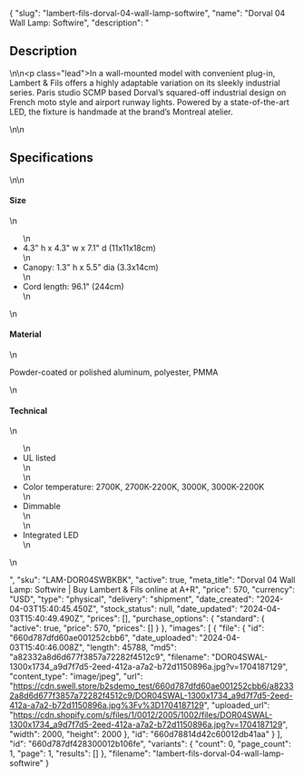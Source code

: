 {
  "slug": "lambert-fils-dorval-04-wall-lamp-softwire",
  "name": "Dorval 04 Wall Lamp: Softwire",
  "description": "<h2>Description</h2>\n<!-- split -->\n<p class=\"lead\">In a wall-mounted model with convenient plug-in, Lambert &amp; Fils offers a highly adaptable variation on its sleekly industrial series. Paris studio SCMP based Dorval’s squared-off industrial design on French moto style and airport runway lights. Powered by a state-of-the-art LED, the fixture is handmade at the brand’s Montreal atelier. </p>\n<!-- split -->\n<h2>Specifications</h2>\n<!-- split -->\n<h4>Size</h4>\n<ul>\n<li>4.3\" h x 4.3\" w x 7.1\" d (11x11x18cm)</li>\n<li>Canopy: 1.3\" h x 5.5\" dia (3.3x14cm)</li>\n<li>Cord length: 96.1\" (244cm)</li>\n</ul>\n<h4>Material</h4>\n<p>Powder-coated or polished aluminum, polyester, PMMA</p>\n<h4>Technical</h4>\n<ul>\n<li>UL listed<br>\n</li>\n<li>Color temperature: 2700K, 2700K-2200K, 3000K, 3000K-2200K</li>\n<li>Dimmable<br>\n</li>\n<li>Integrated LED</li>\n</ul>\n<ul></ul>",
  "sku": "LAM-DOR04SWBKBK",
  "active": true,
  "meta_title": "Dorval 04 Wall Lamp: Softwire | Buy Lambert & Fils online at A+R",
  "price": 570,
  "currency": "USD",
  "type": "physical",
  "delivery": "shipment",
  "date_created": "2024-04-03T15:40:45.450Z",
  "stock_status": null,
  "date_updated": "2024-04-03T15:40:49.490Z",
  "prices": [],
  "purchase_options": {
    "standard": {
      "active": true,
      "price": 570,
      "prices": []
    }
  },
  "images": [
    {
      "file": {
        "id": "660d787dfd60ae001252cbb6",
        "date_uploaded": "2024-04-03T15:40:46.008Z",
        "length": 45788,
        "md5": "a82332a8d6d677f3857a72282f4512c9",
        "filename": "DOR04SWAL-1300x1734_a9d7f7d5-2eed-412a-a7a2-b72d1150896a.jpg?v=1704187129",
        "content_type": "image/jpeg",
        "url": "https://cdn.swell.store/b2sdemo_test/660d787dfd60ae001252cbb6/a82332a8d6d677f3857a72282f4512c9/DOR04SWAL-1300x1734_a9d7f7d5-2eed-412a-a7a2-b72d1150896a.jpg%3Fv%3D1704187129",
        "uploaded_url": "https://cdn.shopify.com/s/files/1/0012/2005/1002/files/DOR04SWAL-1300x1734_a9d7f7d5-2eed-412a-a7a2-b72d1150896a.jpg?v=1704187129",
        "width": 2000,
        "height": 2000
      },
      "id": "660d78814d42c60012db41aa"
    }
  ],
  "id": "660d787df428300012b106fe",
  "variants": {
    "count": 0,
    "page_count": 1,
    "page": 1,
    "results": []
  },
  "filename": "lambert-fils-dorval-04-wall-lamp-softwire"
}